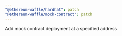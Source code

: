 ```yaml
---
"@ethereum-waffle/hardhat": patch
"@ethereum-waffle/mock-contract": patch
---
```


Add mock contract deployment at a specified address
